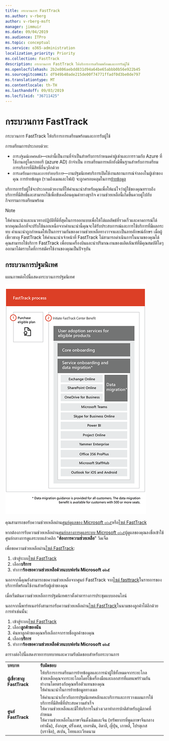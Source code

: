 ```yaml
---
title: กระบวนการ FastTrack
ms.author: v-rberg
author: v-rberg-msft
manager: jimmuir
ms.date: 09/04/2019
ms.audience: ITPro
ms.topic: conceptual
ms.service: o365-administration
localization_priority: Priority
ms.collection: FastTrack
description: กระบวนการ FastTrack ให้บริการการเตรียมพร้อมและการรับผู้ใช้
ms.openlocfilehash: 2b2e806aebdd831d94a64be65abbb0b56e922b45
ms.sourcegitcommit: df949b40ade215de00f74771ffadf0d3be0de797
ms.translationtype: MT
ms.contentlocale: th-TH
ms.lasthandoff: 09/03/2019
ms.locfileid: "36711425"
---
```

# <a name="the-fasttrack-process"></a>กระบวนการ FastTrack

กระบวนการ FastTrack ให้บริการการเตรียมพร้อมและการรับผู้ใช้ 
  
การเตรียมการประกอบด้วย:
  
- การ*ปฐมนิเทศหลัก*—เหล่านี้เป็นงานที่จำเป็นสำหรับการกำหนดค่าผู้เช่าและการรวมกับ Azure ที่ใช้งานอยู่ไดเรกทอรี (azure AD) ถ้าจำเป็น การเตรียมการหลักยังมีพื้นฐานสำหรับการเตรียมการบริการที่มีสิทธิ์อื่นๆอีกด้วย 
- การ*เตรียมการและการย้ายบริการ*—งานปฐมนิเทศบริการเปิดใช้งานสถานการณ์จำลองในผู้เช่าของคุณ การย้ายข้อมูล (รวมถึงเมลและไฟล์) จะถูกครอบคลุมในการ[ย้ายข้อมูล](O365-data-migration.md) 
    
บริการการรับผู้ใช้จะประกอบด้วยงานที่ให้คำแนะนำสำหรับคุณเพื่อให้แน่ใจว่าผู้ใช้ของคุณทราบถึงบริการที่มีสิทธิ์และสามารถใช้เพื่อขับเคลื่อนคุณค่าทางธุรกิจ ความช่วยเหลือนี้เกิดขึ้นควบคู่ไปกับกิจกรรมการเตรียมพร้อม
  
> [!NOTE]
> ให้คำแนะนำและแนวทางปฏิบัติที่ดีที่สุดในการออกแบบเพื่อให้ได้ผลลัพธ์ที่รวดเร็วและคาดการณ์ได้ หากคุณเลือกที่จะปรับใช้นอกเหนือจากคำแนะนำนี้คุณจะได้รับประสบการณ์และการใช้บริการที่มีผลกระทบ คำแนะนำถูกกำหนดให้เป็นการรวมกันของความช่วยเหลือทางวาจาและเป็นลายลักษณ์อักษร เมื่อผู้เชี่ยวชาญ FastTrack ให้คำแนะนำเจ้าหน้าที่ FastTrack ไม่สามารถดำเนินการในนามของคุณได้ คุณสามารถใช้บริการ FastTrack เพื่อบนเครื่องบินและนำปริมาณงานของผลิตภัณฑ์ที่มีคุณสมบัติใดๆออกมาได้ตราบใดที่การสมัครใช้งานของคุณเป็นปัจจุบัน 
  
## <a name="the-onboarding-process"></a>กระบวนการปฐมนิเทศ

แผนภาพต่อไปนี้แสดงกระบวนการปฐมนิเทศ
  
![เส้นเวลาสำหรับการใช้สวัสดิการการปฐมนิเทศ](media/O365-Onboarding-Timeline.png)
  
คุณสามารถขอรับความช่วยเหลือผ่าน[ศูนย์ดูแลของ Microsoft ๓๖๕](https://go.microsoft.com/fwlink/?linkid=2032704)หรือ[ไซต์ FastTrack](https://go.microsoft.com/fwlink/?linkid=780698) 

หากต้องการรับความช่วยเหลือผ่าน[ศูนย์กลางการดูแลระบบ Microsoft ๓๖๕](https://go.microsoft.com/fwlink/?linkid=2032704)ผู้ดูแลของคุณลงชื่อเข้าใช้ศูนย์กลางการดูแลระบบแล้วคลิก "**ต้องการความช่วยเหลือ**" วิดเจ็ต 

เพื่อขอความช่วยเหลือผ่าน[ไซต์ FastTrack](https://go.microsoft.com/fwlink/?linkid=780698): 
1.  เข้าสู่ระบบ[ไซต์ FastTrack](https://go.microsoft.com/fwlink/?linkid=780698) 
2.  เลือก**บริการ**
3.  ทำการ**ร้องขอความช่วยเหลือด้วยแบบฟอร์ม Microsoft ๓๖๕** 
  
 นอกจากนี้คุณยังสามารถขอความช่วยเหลือจากศูนย์ FastTrack จาก[ไซต์ fasttrack](https://go.microsoft.com/fwlink/?linkid=780698)ในรายการของบริการที่พร้อมใช้งานสำหรับผู้เช่าของคุณ 
    
 เมื่อเริ่มต้นความช่วยเหลือการปฐมนิเทศเราตั้งค่าตารางการประชุมแบบออนไลน์
    
นอกจากนี้พาร์ทเนอร์ยังสามารถรับความช่วยเหลือผ่าน[ไซต์ FastTrack](https://go.microsoft.com/fwlink/?linkid=780698)ในนามของลูกค้าได้อีกด้วย การทำเช่นนั้น:
1.  เข้าสู่ระบบ[ไซต์ FastTrack](https://go.microsoft.com/fwlink/?linkid=780698) 
2.  เลือก**ลูกค้าของฉัน**
3.  ค้นหาลูกค้าของคุณหรือเลือกจากรายชื่อลูกค้าของคุณ
4.  เลือก**บริการ**
5.  ทำการ**ร้องขอความช่วยเหลือด้วยแบบฟอร์ม Microsoft ๓๖๕** 

ตารางต่อไปนี้แสดงรายการบทบาทและความรับผิดชอบสำหรับกระบวนการ
    
|||
|:-----|:-----|
|**บทบาท** <br/> |**รับผิดชอบ** <br/> |
|**ผู้เชี่ยวชาญ FastTrack** <br/> |ให้บริการการเตรียมการย้ายข้อมูลและการนำผู้ใช้ทั้งหมดจากระยะไกล  <br/> ช่วยเหลือคุณจากระยะไกลโดยใช้เครื่องมือและเอกสารที่เผยแพร่ร่วมกัน <br/> ทำงานโดยตรงกับคุณหรือตัวแทนของคุณ <br/> ให้คำแนะนำในการย้ายข้อมูลทางเมล|
|**ศูนย์ FastTrack**  <br/> |ให้คำแนะนำเกี่ยวกับการปฐมนิเทศหลักและบริการและการวางแผนการใช้บริการที่มีสิทธิ์ที่ประสบความสำเร็จ  <br/> ให้ความช่วยเหลือและมีให้บริการในช่วงเวลาทำการปกติสำหรับภูมิภาคที่กำหนด <br/> ให้ความช่วยเหลือในภาษาจีนดั้งเดิมและจีน (ทรัพยากรที่พูดภาษาจีนกลางเท่านั้น), อังกฤษ, ฝรั่งเศส, เยอรมัน, อิตาลี, ญี่ปุ่น, เกาหลี, โปรตุเกส (บราซิล), สเปน, ไทยและเวียดนาม|


  

